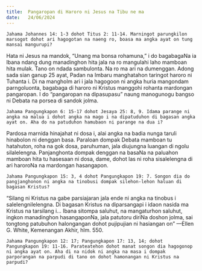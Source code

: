 ```yaml
---
title:  Pangaropan di Haroro ni Jesus na Tibu ne ma
date:   24/06/2024
---
```


`Jahama Johannes 14: 1-3 dohot Titus 2: 11-14. Marningot parungkilon marsogot dohot ari hagogotan na naeng ro, boasa ma angka ayat on tung mansai mangurupi?`

Hata ni Jesus na mandok, “Unang ma bonsa rohamuna,” i do bagabagaNa ia Ibana ndang dung manadinghon hita jala na ro mangulahi laho mamboan hita mulak. Tano on ndada sambulonta. Na ro ma ari na dumenggan. Adong sada sian ganup 25 ayat, Padan na Imbaru manghatahon taringot haroro ni Tuhanta i. Di na mangholm ari i jala hagogoon ni angka huria mangondam parngoluonta, bagabaga di haroro ni Kristus manggohi rohanta mardongan pangaropan. I do “pangaropan na dipasupasu” naung manogunogu bangso ni Debata na porsea di sandok jolma.

`Jahama Pangungkapon 6: 15-17 dohot Jesaya 25: 8, 9. Idama parange ni angka na malua i dohot angka na mago i na dipatuduhon di bagasan angka ayat on. Aha do na patuduhon hamubaon ni parange na dua i?`

Pardosa marnida hinajahat ni dosa i, alai angka na badia nunga taruli hinabolon ni denggan basa. Paraloan dompak Debata mamboan tu hatahuton, roha na gok dosa, paruhuman, jala diujungna luangan di ngolu silalelengna. Panjanghonta dompak denggan na basaNa na paluahon mamboan hita tu hasesaan ni dosa, dame, dohot las ni roha sisalelengna di ari haroroNa na mardongan hasangapon.

`Jahama Pangungkapon 15: 3, 4 dohot Pangungkapon 19: 7. Songon dia do pangjanghonon ni angka na tinobusi dompak silehon-lehon haluan di bagasan Kristus?`

“Silang ni Kristus na gabe parsiajaran jala ende ni angka na tinobus i salelengnilelengna. Di bagasan Kristus na diparsangapi i idaon nasida ma Kristus na tarsilang i... Ibana sitompa saluhut, na mangaturhon saluhut, ingkon manadinghon hasangaponNa, jala patutoru diriNa doshon jolma, sai tongtong patubuhon halongangan dohot pujipujian ni hasiangan on” —Ellen G. White, Kemenangan Akhir, hlm. 550.

`Jahama Pangungkapon 12: 17; Pangungkapon 17: 13, 14; dohot Pangungkapon 19: 11-16. Parateatehon dohot manat songon dia hagogonop ni angka ayat on. Aha di na nidok ni angka na masa i dompak parporangan na parpudi di tano on dohot hamonangan ni Kristus na parpudi?`
